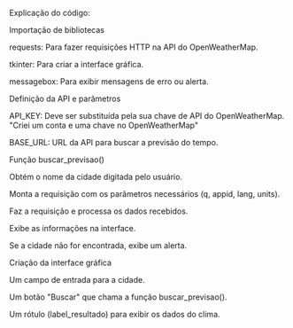 Explicação do código:

Importação de bibliotecas

requests: Para fazer requisições HTTP na API do OpenWeatherMap.

tkinter: Para criar a interface gráfica.

messagebox: Para exibir mensagens de erro ou alerta.

Definição da API e parâmetros

API_KEY: Deve ser substituída pela sua chave de API do OpenWeatherMap.
"Criei um conta e uma chave no OpenWeatherMap"

BASE_URL: URL da API para buscar a previsão do tempo.

Função buscar_previsao()

Obtém o nome da cidade digitada pelo usuário.

Monta a requisição com os parâmetros necessários (q, appid, lang, units).

Faz a requisição e processa os dados recebidos.

Exibe as informações na interface.

Se a cidade não for encontrada, exibe um alerta.

Criação da interface gráfica

Um campo de entrada para a cidade.

Um botão "Buscar" que chama a função buscar_previsao().

Um rótulo (label_resultado) para exibir os dados do clima.


